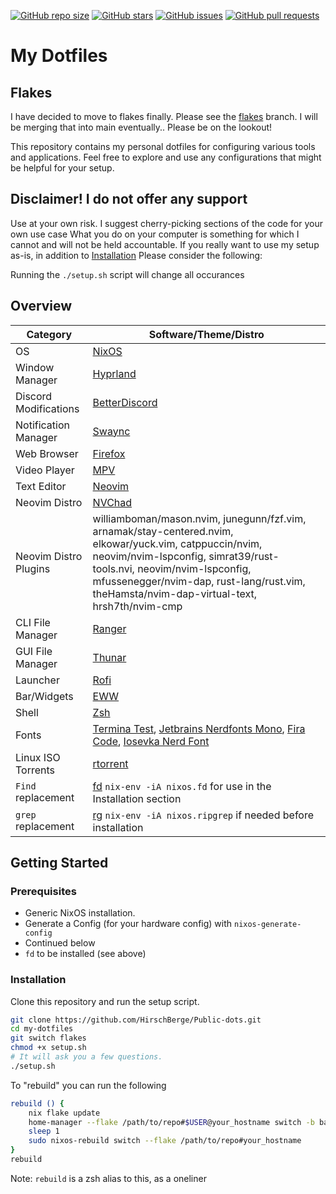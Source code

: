 [![GitHub repo size](https://img.shields.io/github/repo-size/HirschBerge/Public-dots.svg)](https://github.com/HirschBerge/Public-dots) [![GitHub stars](https://img.shields.io/github/stars/HirschBerge/Public-dots
)](https://github.com/HirschBerge/Public-dots/stargazers) [![GitHub issues](https://img.shields.io/github/issues/HirschBerge/Public-dots.svg)](https://github.com/HirschBerge/Public-dots/issues) [![GitHub pull requests](https://img.shields.io/github/issues-pr/HirschBerge/Public-dots.svg)](https://github.com/HirschBerge/Public-dots/pulls)

# My Dotfiles

## Flakes
I have decided to move to flakes finally. Please see the [flakes](../../tree/flakes) branch. I will be merging that into main eventually.. Please be on the lookout!

This repository contains my personal dotfiles for configuring various tools and applications. Feel free to explore and use any configurations that might be helpful for your setup.

## Disclaimer! I do not offer any support

Use at your own risk. I suggest cherry-picking sections of the code for your own use case What you do on your computer is something for which I cannot and will not be held accountable. If you really want to use my setup as-is, in addition to [Installation](https://github.com/HirschBerge/Public-dots#installation)
Please consider the following:

Running the `./setup.sh` script will change all occurances 

## Overview

| Category                  | Software/Theme/Distro                                                                                             |
|---------------------------|---------------------------------------------------------------------------------------------------------------------|
| OS                        | [NixOS](https://nixos.org/)                                                                                       |
| Window Manager            | [Hyprland](https://hyprland.org/)                                                                                 |
| Discord Modifications     | [BetterDiscord](https://betterdiscord.app/)                                                                       |
| Notification Manager      | [Swaync](https://github.com/ErikReider/SwayNotificationCenter)                                                    |
| Web Browser               | [Firefox](https://www.mozilla.org/en-US/firefox/new/)                                                             |
| Video Player              | [MPV](https://mpv.io/)                                                                                           |
| Text Editor               | [Neovim](https://neovim.io/)                                                                                     |
| Neovim Distro             | [NVChad](https://nvchad.com/)                                                                                   |
| Neovim Distro Plugins     | williamboman/mason.nvim, junegunn/fzf.vim, arnamak/stay-centered.nvim, elkowar/yuck.vim, catppuccin/nvim, neovim/nvim-lspconfig, simrat39/rust-tools.nvi, neovim/nvim-lspconfig, mfussenegger/nvim-dap, rust-lang/rust.vim, theHamsta/nvim-dap-virtual-text, hrsh7th/nvim-cmp |
| CLI File Manager          | [Ranger](https://github.com/ranger/ranger)                                                                       |
| GUI File Manager          | [Thunar](https://docs.xfce.org/xfce/thunar/start)                                                                |
| Launcher                  | [Rofi](https://github.com/davatorium/rofi)                                                                       |
| Bar/Widgets               | [EWW](https://github.com/elkowar/eww)                                                                            |
| Shell                     | [Zsh](https://www.zsh.org/)                                                                                      |
| Fonts                     | [Termina Test](https://www.cufonfonts.com/font/termina-test), [Jetbrains Nerdfonts Mono](https://github.com/ryanoasis/nerd-fonts/releases/download/v3.1.1/JetBrainsMono.zip), [Fira Code](https://github.com/ryanoasis/nerd-fonts/releases/download/v3.1.1/FiraCode.zip), [Iosevka Nerd Font](https://github.com/ryanoasis/nerd-fonts/releases/download/v3.1.1/Iosevka.zip) |
| Linux ISO Torrents        | [rtorrent](https://github.com/rakshasa/rtorrent)                                                                |
| `Find` replacement        | [fd](https://github.com/sharkdp/fd) `nix-env -iA nixos.fd` for use in the Installation section                  |
| `grep` replacement        | [rg](https://github.com/BurntSushi/ripgrep) `nix-env -iA nixos.ripgrep` if needed before installation           |

## Getting Started

### Prerequisites
 
- Generic NixOS installation.
- Generate a Config (for your hardware config) with `nixos-generate-config`
- Continued below
- `fd` to be installed (see above)

### Installation

Clone this repository and run the setup script.

```bash
git clone https://github.com/HirschBerge/Public-dots.git
cd my-dotfiles
git switch flakes
chmod +x setup.sh
# It will ask you a few questions. 
./setup.sh
```

To "rebuild" you can run the following

```bash
rebuild () {
    nix flake update
    home-manager --flake /path/to/repo#$USER@your_hostname switch -b backup
    sleep 1
    sudo nixos-rebuild switch --flake /path/to/repo#your_hostname
}
rebuild
```

Note: `rebuild` is a zsh alias to this, as a oneliner

